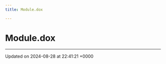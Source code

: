 ```yaml
---
title: Module.dox

---
```


# Module.dox








-------------------------------

Updated on 2024-08-28 at 22:41:21 +0000
